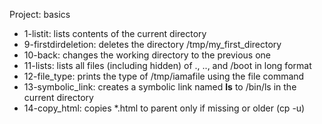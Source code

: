 Project: basics
- 1-listit: lists contents of the current directory
- 9-firstdirdeletion: deletes the directory /tmp/my_first_directory
- 10-back: changes the working directory to the previous one
- 11-lists: lists all files (including hidden) of ., .., and /boot in long format
- 12-file_type: prints the type of /tmp/iamafile using the file command
- 13-symbolic_link: creates a symbolic link named __ls__ to /bin/ls in the current directory
- 14-copy_html: copies *.html to parent only if missing or older (cp -u)
